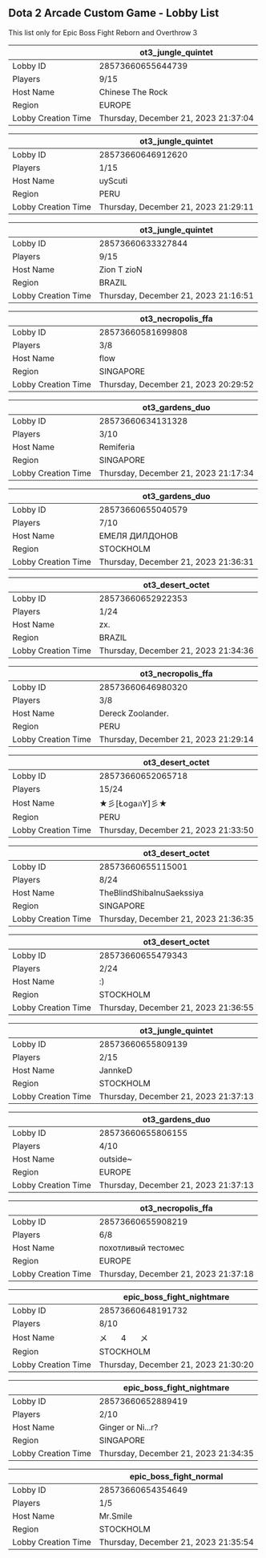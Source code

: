 ## Dota 2 Arcade Custom Game - Lobby List

This list only for Epic Boss Fight Reborn and Overthrow 3

|  | ot3_jungle_quintet |
| ------ | ------ |
| Lobby ID | 28573660655644739 |
| Players | 9/15 |
| Host Name | Chinese The Rock |
| Region | EUROPE |
| Lobby Creation Time | Thursday, December 21, 2023 21:37:04 |


|  | ot3_jungle_quintet |
| ------ | ------ |
| Lobby ID | 28573660646912620 |
| Players | 1/15 |
| Host Name | uyScuti |
| Region | PERU |
| Lobby Creation Time | Thursday, December 21, 2023 21:29:11 |


|  | ot3_jungle_quintet |
| ------ | ------ |
| Lobby ID | 28573660633327844 |
| Players | 9/15 |
| Host Name | Zion T zioN |
| Region | BRAZIL |
| Lobby Creation Time | Thursday, December 21, 2023 21:16:51 |


|  | ot3_necropolis_ffa |
| ------ | ------ |
| Lobby ID | 28573660581699808 |
| Players | 3/8 |
| Host Name | flow |
| Region | SINGAPORE |
| Lobby Creation Time | Thursday, December 21, 2023 20:29:52 |


|  | ot3_gardens_duo |
| ------ | ------ |
| Lobby ID | 28573660634131328 |
| Players | 3/10 |
| Host Name | Remiferia |
| Region | SINGAPORE |
| Lobby Creation Time | Thursday, December 21, 2023 21:17:34 |


|  | ot3_gardens_duo |
| ------ | ------ |
| Lobby ID | 28573660655040579 |
| Players | 7/10 |
| Host Name | ЕМЕЛЯ ДИЛДОНОВ |
| Region | STOCKHOLM |
| Lobby Creation Time | Thursday, December 21, 2023 21:36:31 |


|  | ot3_desert_octet |
| ------ | ------ |
| Lobby ID | 28573660652922353 |
| Players | 1/24 |
| Host Name | zx. |
| Region | BRAZIL |
| Lobby Creation Time | Thursday, December 21, 2023 21:34:36 |


|  | ot3_necropolis_ffa |
| ------ | ------ |
| Lobby ID | 28573660646980320 |
| Players | 3/8 |
| Host Name | Dereck Zoolander. |
| Region | PERU |
| Lobby Creation Time | Thursday, December 21, 2023 21:29:14 |


|  | ot3_desert_octet |
| ------ | ------ |
| Lobby ID | 28573660652065718 |
| Players | 15/24 |
| Host Name | ★彡[ŁogaภY]彡★ |
| Region | PERU |
| Lobby Creation Time | Thursday, December 21, 2023 21:33:50 |


|  | ot3_desert_octet |
| ------ | ------ |
| Lobby ID | 28573660655115001 |
| Players | 8/24 |
| Host Name | TheBlindShibaInuSaekssiya |
| Region | SINGAPORE |
| Lobby Creation Time | Thursday, December 21, 2023 21:36:35 |


|  | ot3_desert_octet |
| ------ | ------ |
| Lobby ID | 28573660655479343 |
| Players | 2/24 |
| Host Name | :) |
| Region | STOCKHOLM |
| Lobby Creation Time | Thursday, December 21, 2023 21:36:55 |


|  | ot3_jungle_quintet |
| ------ | ------ |
| Lobby ID | 28573660655809139 |
| Players | 2/15 |
| Host Name | JannkeD |
| Region | STOCKHOLM |
| Lobby Creation Time | Thursday, December 21, 2023 21:37:13 |


|  | ot3_gardens_duo |
| ------ | ------ |
| Lobby ID | 28573660655806155 |
| Players | 4/10 |
| Host Name | outside~ |
| Region | EUROPE |
| Lobby Creation Time | Thursday, December 21, 2023 21:37:13 |


|  | ot3_necropolis_ffa |
| ------ | ------ |
| Lobby ID | 28573660655908219 |
| Players | 6/8 |
| Host Name | похотливый тестомес |
| Region | EUROPE |
| Lobby Creation Time | Thursday, December 21, 2023 21:37:18 |


|  | epic_boss_fight_nightmare |
| ------ | ------ |
| Lobby ID | 28573660648191732 |
| Players | 8/10 |
| Host Name | メ⠀⠀ 4⠀⠀ メ |
| Region | STOCKHOLM |
| Lobby Creation Time | Thursday, December 21, 2023 21:30:20 |


|  | epic_boss_fight_nightmare |
| ------ | ------ |
| Lobby ID | 28573660652889419 |
| Players | 2/10 |
| Host Name | Ginger or Ni...r? |
| Region | SINGAPORE |
| Lobby Creation Time | Thursday, December 21, 2023 21:34:35 |


|  | epic_boss_fight_normal |
| ------ | ------ |
| Lobby ID | 28573660654354649 |
| Players | 1/5 |
| Host Name | Mr.Smile |
| Region | STOCKHOLM |
| Lobby Creation Time | Thursday, December 21, 2023 21:35:54 |



